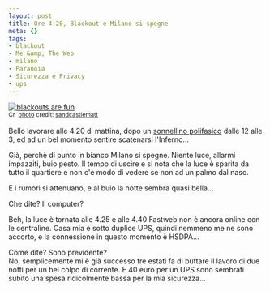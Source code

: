 ```yaml
--- 
layout: post
title: Ore 4:20, Blackout e Milano si spegne
meta: {}
tags: 
- blackout
- Me &amp; The Web
- milano
- Paranoia
- Sicurezza e Privacy
- ups
---
```

<a href="http://www.flickr.com/photos/48105870@N00/1566039370/" title="blackouts are fun" target="_blank"><img src="http://farm3.static.flickr.com/2139/1566039370_7100b1b95d.jpg" alt="blackouts are fun" border="0" /></a>  
<small><a href="http://creativecommons.org/licenses/by-nc/2.0/" title="Attribution-NonCommercial License" target="_blank"><img src="http://www.lastknight.com/wp-content/plugins/photo-dropper/images/cc.png" alt="Creative Commons License" border="0" width="16" height="16" align="absmiddle" /></a> <a href="http://www.photodropper.com/photos/" target="_blank">photo</a> credit: <a href="http://www.flickr.com/photos/48105870@N00/1566039370/" title="sandcastlematt" target="_blank">sandcastlematt</a></small>  
  
Bello lavorare alle 4.20 di mattina, dopo un [sonnellino polifasico][1] dalle 12 alle 3, ed ad un bel momento sentire scatenarsi l'Inferno...  
  
Già, perchè di punto in bianco Milano si spegne. Niente luce, allarmi impazziti, buio pesto. Il tempo di uscire e si nota che la luce è sparita da tutto il quartiere e non c'è modo di vedere se non ad un palmo dal naso.  
  
E i rumori si attenuano, e al buio la notte sembra quasi bella...  
  
Che dite? Il computer?  
  
Beh, la luce è tornata alle 4.25 e alle 4.40 Fastweb non è ancora online con le centraline. Casa mia è sotto duplice UPS, quindi nemmeno me ne sono accorto, e la connessione in questo momento è HSDPA...  
  
Come dite? Sono previdente?  
No, semplicemente mi è già successo tre estati fa di buttare il lavoro di due notti per un bel colpo di corrente. E 40 euro per un UPS sono sembrati subito una spesa ridicolmente bassa per la mia sicurezza...  
  
[1]: www.lastknight.com/2006/05/20/il-sonno-polifasico-una-introduzione/ 

